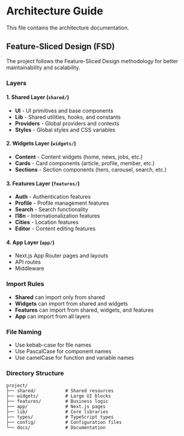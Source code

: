 # Architecture Guide

This file contains the architecture documentation.

## Feature-Sliced Design (FSD)

The project follows the Feature-Sliced Design methodology for better maintainability and scalability.

### Layers

#### 1. Shared Layer (`shared/`)
- **UI** - UI primitives and base components
- **Lib** - Shared utilities, hooks, and constants
- **Providers** - Global providers and contexts
- **Styles** - Global styles and CSS variables

#### 2. Widgets Layer (`widgets/`)
- **Content** - Content widgets (home, news, jobs, etc.)
- **Cards** - Card components (article, profile, member, etc.)
- **Sections** - Section components (hero, carousel, search, etc.)

#### 3. Features Layer (`features/`)
- **Auth** - Authentication features
- **Profile** - Profile management features
- **Search** - Search functionality
- **I18n** - Internationalization features
- **Cities** - Location features
- **Editor** - Content editing features

#### 4. App Layer (`app/`)
- Next.js App Router pages and layouts
- API routes
- Middleware

### Import Rules

- **Shared** can import only from shared
- **Widgets** can import from shared and widgets
- **Features** can import from shared, widgets, and features
- **App** can import from all layers

### File Naming

- Use kebab-case for file names
- Use PascalCase for component names
- Use camelCase for function and variable names

### Directory Structure

```
project/
├── shared/           # Shared resources
├── widgets/          # Large UI blocks
├── features/         # Business logic
├── app/              # Next.js pages
├── lib/              # Core libraries
├── types/            # TypeScript types
├── config/           # Configuration files
└── docs/             # Documentation
```
```



